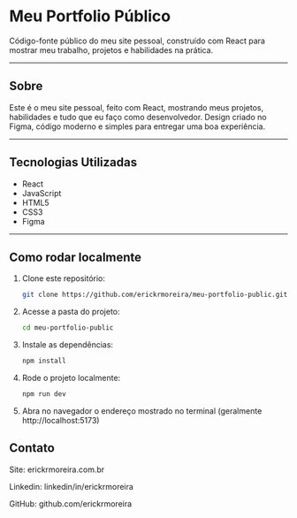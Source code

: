 # Meu Portfolio Público

Código-fonte público do meu site pessoal, construído com React para mostrar meu trabalho, projetos e habilidades na prática.

---

## Sobre

Este é o meu site pessoal, feito com React, mostrando meus projetos, habilidades e tudo que eu faço como desenvolvedor. Design criado no Figma, código moderno e simples para entregar uma boa experiência.

---

## Tecnologias Utilizadas

- React
- JavaScript
- HTML5
- CSS3
- Figma

---

## Como rodar localmente

1. Clone este repositório:
   ```bash
   git clone https://github.com/erickrmoreira/meu-portfolio-public.git

2. Acesse a pasta do projeto:
   ```bash
   cd meu-portfolio-public

4. Instale as dependências:
   ```bash
   npm install

6. Rode o projeto localmente:
   ```bash
   npm run dev

8. Abra no navegador o endereço mostrado no terminal (geralmente http://localhost:5173)


## Contato

Site: erickrmoreira.com.br

Linkedin: linkedin/in/erickrmoreira

GitHub: github.com/erickrmoreira




